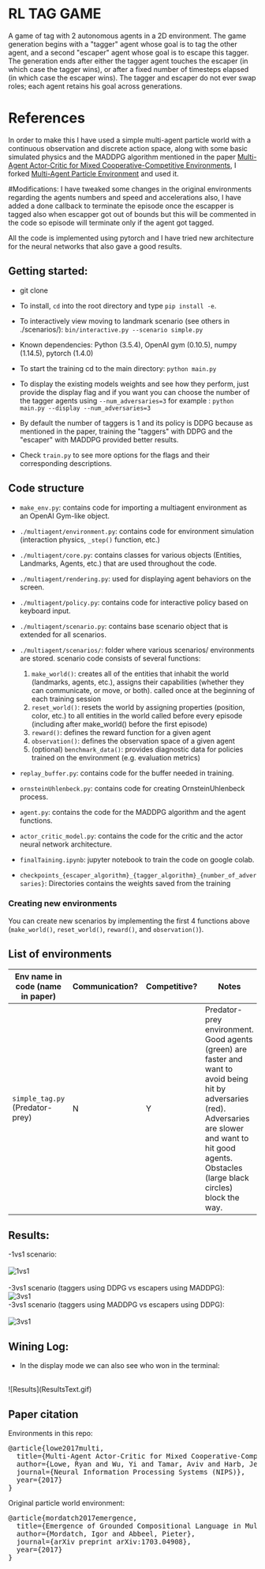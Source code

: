 # RL TAG GAME
A game of tag with 2 autonomous agents in a 2D environment. The game generation begins with a "tagger" agent whose goal is to tag the other agent, and a second "escaper" agent whose goal is to escape this tagger. The generation ends after either the tagger agent touches the escaper (in which case the tagger wins), or after a fixed number of timesteps elapsed (in which case the escaper wins). 
The tagger and escaper do not ever swap roles; each agent retains his goal across generations.

# References
In order to make this I have used a simple multi-agent particle world with a continuous observation and discrete action space, along with some basic simulated physics and the MADDPG 
algorithm mentioned in the paper [Multi-Agent Actor-Critic for Mixed Cooperative-Competitive Environments](https://arxiv.org/pdf/1706.02275.pdf), 
I forked  [Multi-Agent Particle Environment](https://github.com/openai/multiagent-particle-envs) and used it.

#Modifications:
I have tweaked some changes in the original environments regarding the agents numbers and speed and accelerations also, 
I have added a done callback to terminate the episode once the escapper is tagged also when escapper got out of bounds but this will be commented 
in the code so episode will terminate only if the agent got tagged.

All the code is implemented using pytorch and I have tried new architecture for the neural networks that 
also gave a good results.

## Getting started:

- git clone 

- To install, `cd` into the root directory and type `pip install -e`.

- To interactively view moving to landmark scenario (see others in ./scenarios/):
`bin/interactive.py --scenario simple.py`

- Known dependencies: Python (3.5.4), OpenAI gym (0.10.5), numpy (1.14.5), pytorch (1.4.0)

- To start the training cd to the main directory:
   `python main.py`
   
- To display the existing models weights and see how they perform, just provide the display flag and if you want you can choose the number of the tagger agents using `--num_adversaries=3` for example :
    `python main.py --display --num_adversaries=3`
- By default the number of taggers is 1 and its policy is DDPG because as mentioned in the paper, 
training the "taggers" with DDPG and the "escaper" with MADDPG provided better results.
- Check `train.py` to see more options for the flags and their corresponding descriptions.

## Code structure

- `make_env.py`: contains code for importing a multiagent environment as an OpenAI Gym-like object.

- `./multiagent/environment.py`: contains code for environment simulation (interaction physics, `_step()` function, etc.)

- `./multiagent/core.py`: contains classes for various objects (Entities, Landmarks, Agents, etc.) that are used throughout the code.

- `./multiagent/rendering.py`: used for displaying agent behaviors on the screen.

- `./multiagent/policy.py`: contains code for interactive policy based on keyboard input.

- `./multiagent/scenario.py`: contains base scenario object that is extended for all scenarios.

- `./multiagent/scenarios/`: folder where various scenarios/ environments are stored. scenario code consists of several functions:
    1) `make_world()`: creates all of the entities that inhabit the world (landmarks, agents, etc.), assigns their capabilities (whether they can communicate, or move, or both).
     called once at the beginning of each training session
    2) `reset_world()`: resets the world by assigning properties (position, color, etc.) to all entities in the world
    called before every episode (including after make_world() before the first episode)
    3) `reward()`: defines the reward function for a given agent
    4) `observation()`: defines the observation space of a given agent
    5) (optional) `benchmark_data()`: provides diagnostic data for policies trained on the environment (e.g. evaluation metrics)
    
- `replay_buffer.py`: contains code for the buffer needed in training.
- `ornsteinUhlenbeck.py`: contains code for creating OrnsteinUhlenbeck process.
- `agent.py`: contains the code for the MADDPG algorithm and the agent functions.
- `actor_critic_model.py`: contains the code for the critic and the actor neural network architecture.
- `finalTaining.ipynb`: jupyter notebook to train the code on google colab.
- `checkpoints_{escaper_algorithm}_{tagger_algorithm}_{number_of_adversaries}`: Directories contains the weights saved from 
the training 




### Creating new environments

You can create new scenarios by implementing the first 4 functions above (`make_world()`, `reset_world()`, `reward()`, and `observation()`).

## List of environments


| Env name in code (name in paper) |  Communication? | Competitive? | Notes |
| --- | --- | --- | --- |
| `simple_tag.py` (Predator-prey) | N | Y | Predator-prey environment. Good agents (green) are faster and want to avoid being hit by adversaries (red). Adversaries are slower and want to hit good agents. Obstacles (large black circles) block the way. |

## Results:

-1vs1 scenario:
<br>   
![1vs1](oneVSone.gif)  
<br>
-3vs1 scenario (taggers using DDPG vs escapers using MADDPG):
<br>
  ![3vs1](3vs1DDPG.gif)
<br>
-3vs1 scenario (taggers using MADDPG vs escapers using DDPG): 
<br>  
![3vs1](3vs1MADDPG.gif)
<br>

## Wining Log:
- In the display mode we can also see who won in the terminal:
<br>
  ![Results](ResultsText.gif)
<br>

## Paper citation


Environments in this repo:
<pre>
@article{lowe2017multi,
  title={Multi-Agent Actor-Critic for Mixed Cooperative-Competitive Environments},
  author={Lowe, Ryan and Wu, Yi and Tamar, Aviv and Harb, Jean and Abbeel, Pieter and Mordatch, Igor},
  journal={Neural Information Processing Systems (NIPS)},
  year={2017}
}
</pre>

Original particle world environment:
<pre>
@article{mordatch2017emergence,
  title={Emergence of Grounded Compositional Language in Multi-Agent Populations},
  author={Mordatch, Igor and Abbeel, Pieter},
  journal={arXiv preprint arXiv:1703.04908},
  year={2017}
}
</pre>
